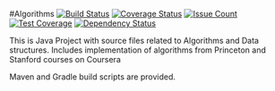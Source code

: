 
#Algorithms
[![Build Status](https://travis-ci.org/Iurii-Dziuban/algorithms.svg?branch=master)](https://travis-ci.org/Iurii-Dziuban/algorithms)
[![Coverage Status](https://coveralls.io/repos/github/Iurii-Dziuban/algorithms/badge.svg?branch=master)](https://coveralls.io/github/Iurii-Dziuban/algorithms?branch=master)
[![Issue Count](https://codeclimate.com/github/Iurii-Dziuban/algorithms/badges/issue_count.svg)](https://codeclimate.com/github/Iurii-Dziuban/algorithms)
[![Test Coverage](https://codeclimate.com/github/Iurii-Dziuban/algorithms/badges/coverage.svg)](https://codeclimate.com/github/Iurii-Dziuban/algorithms/coverage)
[![Dependency Status](https://www.versioneye.com/user/projects/57b8ae5bfc1827003a745b57/badge.svg?style=flat-square)](https://www.versioneye.com/user/projects/57b8ae5bfc1827003a745b57)

This is Java Project with source files related to Algorithms and Data structures.
Includes implementation of algorithms from Princeton and Stanford courses on Coursera

Maven and Gradle build scripts are provided.
